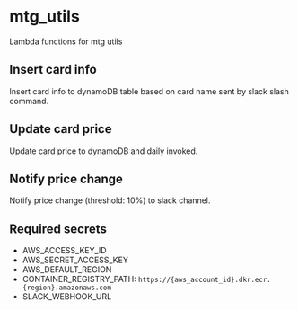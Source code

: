 # mtg_utils

Lambda functions for mtg utils

## Insert card info

Insert card info to dynamoDB table based on card name sent by slack slash command.

## Update card price

Update card price to dynamoDB and daily invoked.

## Notify price change

Notify price change (threshold: 10%) to slack channel.

## Required secrets
- AWS_ACCESS_KEY_ID
- AWS_SECRET_ACCESS_KEY
- AWS_DEFAULT_REGION
- CONTAINER_REGISTRY_PATH: `https://{aws_account_id}.dkr.ecr.{region}.amazonaws.com`
- SLACK_WEBHOOK_URL
